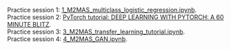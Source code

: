 
Practice session 1: [1_M2MAS_multiclass_logistic_regression.ipynb](https://github.com/bgalerne/M2MAS_neural_networks/blob/main/1_M2MAS_multiclass_logistic_regression.ipynb).  
Practice session 2: [PyTorch tutorial: DEEP LEARNING WITH PYTORCH: A 60 MINUTE BLITZ](https://pytorch.org/tutorials/beginner/deep_learning_60min_blitz.html).  
Practice session 3: [3_M2MAS_transfer_learning_tutorial.ipynb](https://github.com/bgalerne/M2MAS_neural_networks/blob/main/3_M2MAS_transfer_learning_tutorial.ipynb).  
Practice session 4: [4_M2MAS_GAN.ipynb](https://github.com/bgalerne/M2MAS_neural_networks/blob/main/4_M2MAS_GAN.ipynb).  
